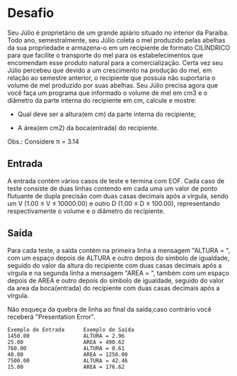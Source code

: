 # Desafio
Seu Júlio é proprietário de um grande apiário situado no interior da Paraíba. Todo ano, semestralmente, seu Júlio coleta o mel produzido pelas abelhas da sua propriedade e armazena-o em um recipiente de formato CILÍNDRICO para que facilite o transporte do mel para os estabelecimentos que encomendam esse produto natural para a comercialização.
Certa vez seu Júlio percebeu que devido a um crescimento na produção do mel, em relação ao semestre anterior, o recipiente que possuia não suportaria o volume de mel produzido por suas abelhas. Seu Júlio precisa agora que você faça um programa que informado o volume de mel em cm3 e o diâmetro da parte interna do recipiente em cm, calcule e mostre:

- Qual deve ser a altura(em cm) da parte interna do recipiente;

- A área(em cm2) da boca(entrada) do recipiente.

Obs.: Considere π = 3.14

## Entrada
A entrada contém vários casos de teste e termina com EOF. Cada caso de teste consiste de duas linhas contendo em cada uma um valor de ponto flutuante de dupla precisão com duas casas decimais após a vírgula, sendo um V (1.00 ≤ V ≤ 10000.00) e outro D (1.00 ≤ D ≤ 100.00), representando respectivamente o volume e o diâmetro do recipiente.

## Saída
Para cada teste, a saída contém na primeira linha a mensagem "ALTURA = ", com um espaço depois de ALTURA e outro depois do símbolo de igualdade, seguido do valor da altura do recipiente com duas casas decimais após a vírgula e na segunda linha a mensagem "AREA = ", também com um espaço depois de AREA e outro depois do símbolo de igualdade, seguido do valor da area da boca(entrada) do recipiente com duas casas decimais após a vírgula.

Não esqueça da quebra de linha ao final da saída,caso contrário você receberá "Presentation Error".

 
    Exemplo de Entrada	    Exemplo de Saída
    1450.00                 ALTURA = 2.96    
    25.00                   AREA = 490.62
    760.00                  ALTURA = 0.61
    40.00                   AREA = 1256.00
    7500.00                 ALTURA = 42.46
    15.00                   AREA = 176.62

